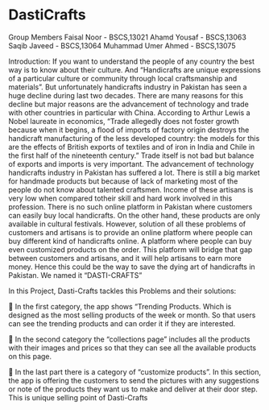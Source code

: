 # DastiCrafts
Group Members
Faisal Noor - BSCS,13021
Ahamd Yousaf - BSCS,13063
Saqib Javeed - BSCS,13064
Muhammad Umer Ahmed - BSCS,13075

Introduction:
If you want to understand the people of any country the best way is to know about their culture. And “Handicrafts are unique expressions of a particular culture or community through local craftsmanship and materials”. But unfortunately handicrafts industry in Pakistan has seen a huge decline during last two decades. There are many reasons for this decline but major reasons are the advancement of technology and trade with other countries in particular with China. According to Arthur Lewis a Nobel laureate in economics, “Trade allegedly does not foster growth because when it begins, a flood of imports of factory origin destroys the handicraft manufacturing of the less developed country: the models for this are the effects of British exports of textiles and of iron in India and Chile in the first half of the nineteenth century.” Trade itself is not bad but balance of exports and imports is very important.
The advancement of technology handicrafts industry in Pakistan has suffered a lot. There is still a big market for handmade products but because of lack of marketing most of the people do not know about talented craftsmen. Income of these artisans is very low when compared totheir skill and hard work involved in this profession.
There is no such online platform in Pakistan where customers can easily buy local handicrafts. On the other hand, these products are only available in cultural festivals. However, solution of all these problems of customers and artisans is to provide an online platform where people can buy different kind of handicrafts online. A platform where people can buy even customized products on the order. This platform will bridge that gap between customers and artisans, and it will help artisans to earn more money. Hence this could be the way to save the dying art of handicrafts in Pakistan. We named it “DASTI-CRAFTS”

In this Project, Dasti-Crafts tackles this Problems and their solutions:

	In the first category, the app shows “Trending Products. Which is designed as the most selling products of the week or month. So that users can see the trending products and can order it if they are interested.

	In the second category the “collections page” includes all the products with their images and prices so that they can see all the available products on this page.

	In the last part there is a category of “customize products”. In this section, the app is offering the customers to send the pictures with any suggestions or note of the products they want us to make and deliver at their door step. This is unique selling point of Dasti-Crafts

